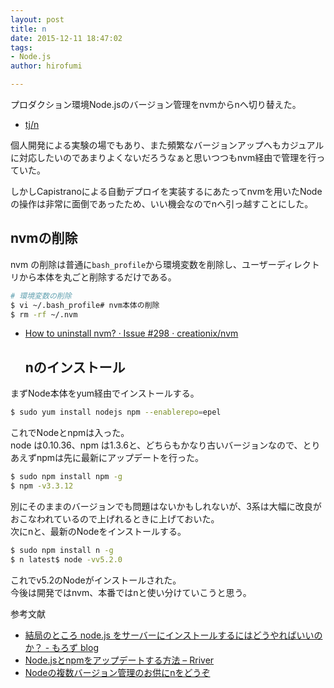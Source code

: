 ```yaml
---
layout: post
title: n
date: 2015-12-11 18:47:02
tags:
- Node.js
author: hirofumi

---
```

プロダクション環境Node.jsのバージョン管理をnvmからnへ切り替えた。

-   [tj/n](https://github.com/tj/n)

個人開発による実験の場でもあり、また頻繁なバージョンアップへもカジュアルに対応したいのであまりよくないだろうなぁと思いつつもnvm経由で管理を行っていた。

しかしCapistranoによる自動デプロイを実装するにあたってnvmを用いたNodeの操作は非常に面倒であったため、いい機会なのでnへ引っ越すことにした。

## nvmの削除

nvm の削除は普通に`bash_profile`から環境変数を削除し、ユーザーディレクトリから本体を丸ごと削除するだけである。

```bash
# 環境変数の削除
$ vi ~/.bash_profile# nvm本体の削除
$ rm -rf ~/.nvm
```

-   [How to uninstall nvm? · Issue #298 · creationix/nvm](https://github.com/creationix/nvm/issues/298)
    
    ## nのインストール
    

まずNode本体をyum経由でインストールする。

```bash
$ sudo yum install nodejs npm --enablerepo=epel
```

これでNodeとnpmは入った。  
node は0.10.36、npm は1.3.6と、どちらもかなり古いバージョンなので、とりあえずnpmは先に最新にアップデートを行った。

```bash
$ sudo npm install npm -g
$ npm -v3.3.12
```

別にそのままのバージョンでも問題はないかもしれないが、3系は大幅に改良がおこなわれているので上げれるときに上げておいた。  
次にnと、最新のNodeをインストールする。

```bash
$ sudo npm install n -g
$ n latest$ node -vv5.2.0
```

これでv5.2のNodeがインストールされた。  
今後は開発ではnvm、本番ではnと使い分けていこうと思う。

参考文献

-   [結局のところ node.js をサーバーにインストールするにはどうやればいいのか？ - もろず blog](http://moro-archive.hatenablog.com/entry/2015/07/27/225747)
-   [Node.jsとnpmをアップデートする方法 – Rriver](http://parashuto.com/rriver/tools/updating-node-js-and-npm)
-   [Nodeの複数バージョン管理のお供にnをどうぞ](http://dekokun.github.io/posts/2014-01-01.html)